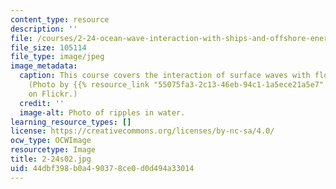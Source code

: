 ```yaml
---
content_type: resource
description: ''
file: /courses/2-24-ocean-wave-interaction-with-ships-and-offshore-energy-systems-13-022-spring-2002/44dbf398b0a490378ce0d0d494a33014_2-24s02.jpg
file_size: 105114
file_type: image/jpeg
image_metadata:
  caption: This course covers the interaction of surface waves with floating bodies.
    (Photo by {{% resource_link "55075fa3-2c13-46eb-94c1-1a5ece21a5e7" "hamad M" %}}
    on Flickr.)
  credit: ''
  image-alt: Photo of ripples in water.
learning_resource_types: []
license: https://creativecommons.org/licenses/by-nc-sa/4.0/
ocw_type: OCWImage
resourcetype: Image
title: 2-24s02.jpg
uid: 44dbf398-b0a4-9037-8ce0-d0d494a33014
---
```

